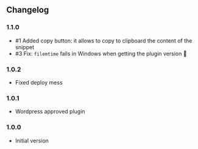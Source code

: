 ## Changelog

### 1.1.0

- #1 Added copy button: it allows to copy to clipboard the content of the snippet
- #3 Fix: `filemtime` fails in Windows when getting the plugin version :bug:

### 1.0.2

- Fixed deploy mess

### 1.0.1

- Wordpress approved plugin

### 1.0.0

- Initial version

